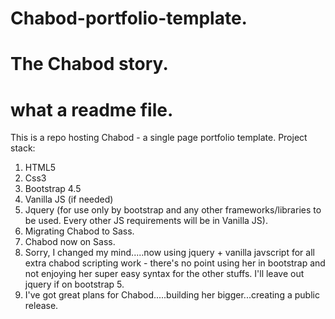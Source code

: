 # Chabod-portfolio-template.
# The Chabod story.
# what a readme file.
This is a repo hosting Chabod - a single page portfolio template.
Project stack:
1. HTML5
2. Css3
3. Bootstrap 4.5
4. Vanilla JS (if needed)
5. Jquery (for use only by bootstrap and any other frameworks/libraries to be used. Every other JS requirements will be in Vanilla JS).
6. Migrating Chabod to Sass.
7. Chabod now on Sass.
8. Sorry, I changed my mind.....now using jquery + vanilla javscript for all extra chabod scripting work -
there's no point using her in bootstrap and not enjoying her super easy syntax for the other stuffs. I'll leave out jquery if on bootstrap 5.
9. I've got great plans for Chabod.....building her bigger...creating a public release.

